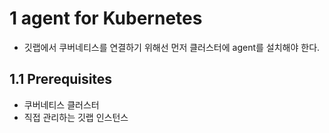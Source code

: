 # 1 agent for Kubernetes

- 깃랩에서 쿠버네티스를 연결하기 위해선 먼저 클러스터에 agent를 설치해야 한다.



## 1.1 Prerequisites

- 쿠버네티스 클러스터
- 직접 관리하는 깃랩 인스턴스